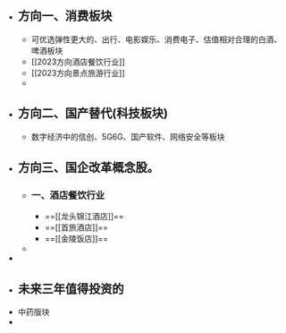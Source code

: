 - ## 方向一、消费板块
	- 可优选弹性更大的、出行、电影娱乐、消费电子、估值相对合理的白酒、啤酒板块
	- [[2023方向酒店餐饮行业]]
	- [[2023方向景点旅游行业]]
	-
- ## 方向二、国产替代(科技板块)
	- 数字经济中的信创、5G6G、国产软件、网络安全等板块
- ## 方向三、国企改革概念股。
	- ### 一、酒店餐饮行业
		- ==[[龙头锦江酒店]]==
		- ==[[首旅酒店]]==
		- ==[[金陵饭店]]==
	-
-
- ## 未来三年值得投资的
- 中药版块
-